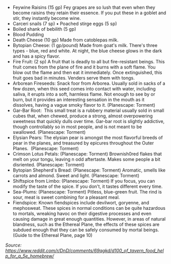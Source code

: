 - Feywine Raisins (15 gp) Fey grapes are so lush that even when they become raisins they retain their essence. If you put these in a goblet and stir, they instantly become wine.  
- Carceri snails (7 sp) • Poached stirge eggs (5 sp) 
- Boiled shank of bebilith (5 gp)  
- Blood Pudding 
- Death Cheese (10 gp) Made from catoblepas milk.  
- Bytopian Cheese: (1 gp/pound) Made from goat's milk. There's three types - blue, red and white. At night, the blue cheese glows in the dark and has a spicy flavor. 
- Fire Fruit: (2 sp) A fruit that is deadly to all but fire-resistant beings. This fruit comes from the plane of fire and it burns with a soft flame. You blow out the flame and then eat it immediately. Once extinguished, this fruit goes bad in minutes. Venders serve them with tongs. 
- Arborean Fireseeds: Snack foor from Arborea. Usually sold in sacks of a few dozen, when this seed comes into contact with water, including saliva, it erupts into a soft, harmless flame. Not enough to see by or burn, but it provides an interesting sensation in the mouth as it dissolves, having a vague smoky flavor to it. (Planescape: Torment) 
- Gar-Bar Root:  This small treat is a rubbery material usually sold in small cubes that, when chewed, produce a strong, almost overpowering sweetness that quickly dulls over time. Gar-bar root is slightly addictive, though controllably so in most people, and is not meant to be swallowed. (Planescape: Torment) 
- Elysian Pears: The elysian pear is amongst the most flavorful breeds of pear in the planes, and treasured by epicures throughout the Outer Planes.  (Planescape: Torment) 
- Crimson Lotus Petals: (Planescape: Torment) Brownish0red flakes that melt on your tongu, leaving n odd aftertaste. Makes some people a bit disriented. (Planescape: Torment) 
- Bytopian Shepherd's Bread: (Planescape: Torment) Aromatic, smells like carrots and almond. Sweet and light. (Planescape: Torment) 
- Shiftspice from Limbo: (Planescape: Torment) If you focus, you can modify the taste of the spice. If you don't, it tastes different every time. 
- Sea-Plums: (Planescape: Torment) Pitless, blue-green fruit. The rind is sour, meat is sweet combining for a pleasant meal. 
- Fiendspice: Known fiendspices include devilwort, goryenne, and mephosweat. These spices in normal conditions can be quite hazardous to mortals, wreaking havoc on their digestive processes and even causing damage in great enough quantities. However, in areas of natural blandness, such as the Ethereal Plane, the effects of these spices are subdued enough that they can be safely consumed by mortal beings. (Guide to the Ethereal Plane, page 10)

*Source: https://www.reddit.com/r/DnD/comments/69qgkd/d100_of_tavern_food_help_for_a_5e_homebrew/*